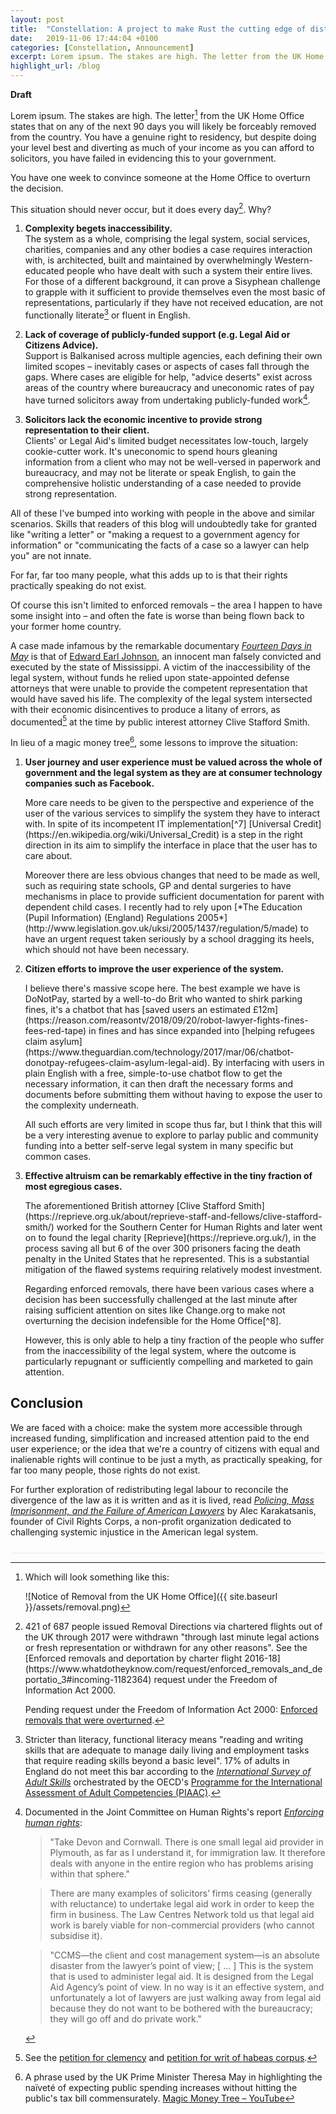 ```yaml
---
layout: post
title:  "Constellation: A project to make Rust the cutting edge of distributed computing"
date:   2019-11-06 17:44:04 +0100
categories: [Constellation, Announcement]
excerpt: Lorem ipsum. The stakes are high. The letter from the UK Home Office states that on any of the next 90 days you will likely be forceably removed from the country. You have a genuine right to residency, but despite doing your level best and diverting as much of your income as you can afford to solicitors, you have failed in evidencing this to your government.
highlight_url: /blog
---
```


**Draft**

Lorem ipsum. The stakes are high. The letter[^1] from the UK Home Office states that on any of the next 90 days you will likely be forceably removed from the country. You have a genuine right to residency, but despite doing your level best and diverting as much of your income as you can afford to solicitors, you have failed in evidencing this to your government.

You have one week to convince someone at the Home Office to overturn the decision.


This situation should never occur, but it does every day[^2]. Why?

1. **Complexity begets inaccessibility.**<br/>The system as a whole, comprising the legal system, social services, charities, companies and any other bodies a case requires interaction with, is architected, built and maintained by overwhelmingly Western-educated people who have dealt with such a system their entire lives. For those of a different background, it can prove a Sisyphean challenge to grapple with it sufficient to provide themselves even the most basic of representations, particularly if they have not received education, are not functionally literate[^3] or fluent in English.

2. **Lack of coverage of publicly-funded support (e.g. Legal Aid or Citizens Advice).**<br/>Support is Balkanised across multiple agencies, each defining their own limited scopes – inevitably cases or aspects of cases fall through the gaps. Where cases are eligible for help, "advice deserts" exist across areas of the country where bureaucracy and uneconomic rates of pay have turned solicitors away from undertaking publicly-funded work[^4].

3. **Solicitors lack the economic incentive to provide strong representation to their client.**<br/>Clients' or Legal Aid's limited budget necessitates low-touch, largely cookie-cutter work. It's uneconomic to spend hours gleaning information from a client who may not be well-versed in paperwork and bureaucracy, and may not be literate or speak English, to gain the comprehensive holistic understanding of a case needed to provide strong representation.

All of these I've bumped into working with people in the above and similar scenarios. Skills that readers of this blog will undoubtedly take for granted like "writing a letter" or "making a request to a government agency for information" or "communicating the facts of a case so a lawyer can help you" are not innate.

For far, far too many people, what this adds up to is that their rights practically speaking do not exist.

Of course this isn't limited to enforced removals – the area I happen to have some insight into – and often the fate is worse than being flown back to your former home country.

A case made infamous by the remarkable documentary [*Fourteen Days in May*](https://vimeo.com/111111430) is that of [Edward Earl Johnson](http://reprieve.org/2018/05/20/post-mortem-execution-edward-earl-johnson/), an innocent man falsely convicted and executed by the state of Mississippi. A victim of the inaccessibility of the legal system, without funds he relied upon state-appointed defense attorneys that were unable to provide the competent representation that would have saved his life. The complexity of the legal system intersected with their economic disincentives to produce a litany of errors, as documented[^5] at the time by public interest attorney Clive Stafford Smith.

In lieu of a magic money tree[^6], some lessons to improve the situation:

<ol>
	<li>
		<strong>User journey and user experience must be valued across the whole of government and the legal system as they are at consumer technology companies such as Facebook.</strong><p markdown="1">More care needs to be given to the perspective and experience of the user of the various services to simplify the system they have to interact with. In spite of its incompetent IT implementation[^7] [Universal Credit](https://en.wikipedia.org/wiki/Universal_Credit) is a step in the right direction in its aim to simplify the interface in place that the user has to care about.</p><p markdown="1">Moreover there are less obvious changes that need to be made as well, such as requiring state schools, GP and dental surgeries to have mechanisms in place to provide sufficient documentation for parent with dependent child cases. I recently had to rely upon [*The Education (Pupil Information) (England) Regulations 2005*](http://www.legislation.gov.uk/uksi/2005/1437/regulation/5/made) to have an urgent request taken seriously by a school dragging its heels, which should not have been necessary.</p>
	</li>
	<li>
		<strong>Citizen efforts to improve the user experience of the system.</strong><p markdown="1">I believe there's massive scope here. The best example we have is DoNotPay, started by a well-to-do Brit who wanted to shirk parking fines, it's a chatbot that has [saved users an estimated £12m](https://reason.com/reasontv/2018/09/20/robot-lawyer-fights-fines-fees-red-tape) in fines and has since expanded into [helping refugees claim asylum](https://www.theguardian.com/technology/2017/mar/06/chatbot-donotpay-refugees-claim-asylum-legal-aid). By interfacing with users in plain English with a free, simple-to-use chatbot flow to get the necessary information, it can then draft the necessary forms and documents before submitting them without having to expose the user to the complexity underneath.</p><p markdown="1">All such efforts are very limited in scope thus far, but I think that this will be a very interesting avenue to explore to parlay public and community funding into a better self-serve legal system in many specific but common cases.</p>
	</li>
	<li>
		<strong>Effective altruism can be remarkably effective in the tiny fraction of most egregious cases.</strong><p markdown="1">The aforementioned British attorney [Clive Stafford Smith](https://reprieve.org.uk/about/reprieve-staff-and-fellows/clive-stafford-smith/) worked for the Southern Center for Human Rights and later went on to found the legal charity [Reprieve](https://reprieve.org.uk/), in the process saving all but 6 of the over 300 prisoners facing the death penalty in the United States that he represented. This is a substantial mitigation of the flawed systems requiring relatively modest investment.</p><p markdown="1">Regarding enforced removals, there have been various cases where a decision has been successfully challenged at the last minute after raising sufficient attention on sites like Change.org to make not overturning the decision indefensible for the Home Office[^8].</p><p markdown="1">However, this is only able to help a tiny fraction of the people who suffer from the inaccessibility of the legal system, where the outcome is particularly repugnant or sufficiently compelling and marketed to gain attention.</p>
	</li>
</ol>

## Conclusion

We are faced with a choice: make the system more accessible through increased funding, simplification and increased attention paid to the end user experience; or the idea that we're a country of citizens with equal and inalienable rights will continue to be just a myth, as practically speaking, for far too many people, those rights do not exist.

For further exploration of redistributing legal labour to reconcile the divergence of the law as it is written and as it is lived, read [*Policing, Mass Imprisonment, and the Failure of American Lawyers*](https://harvardlawreview.org/2015/04/policing-mass-imprisonment-and-the-failure-of-american-lawyers/) by Alec Karakatsanis, founder of Civil Rights Corps, a non-profit organization dedicated to challenging systemic injustice in the American legal system.

<!-- 



We all interact with 

 The depth of understanding required differs case-to-case, but if you're reading this then it's likely that when anything beyond trivial is required that you would engage a lawyer.






The complexity of each niche is bounded only by what competent specialised lawyers of high intelligence can comprehend; the complexity of the system as a whole is unfathomable.



  are designed and maintained by typically Western-educated people who have dealt with similar systems their entire lives, with little regard for their accessibility to those who have not. It is accessible to competent specialised lawyers, it is relatively inaccessible to everyone else. It is impenetrable to those who've never previously interacted with such complex systems, who may not be literate, who may not be fluent in English. If you're unable to retain a competent specialised lawyer then your rights practically speaking do not exist.





 Solicitors who can work with non-English-speaking clients for little money are crap.
This will be familiar to those who work in the space but probably won't have o


What can we do?

1) Strive for simplicity, principle of least surprise across the legal system.

 For people society cares about, most can afford competent specialised lawyers. The remainder 


 rely upon hitting the change.org lottery to receive enough attention that not overturning the decision becomes indefencible. 

 It is hard enough as such a person to navigate th Those of different backgrounds have to navigate  -->

<hr style="height: 0;border: 0;border-bottom: 1px solid #e8e8e8;margin-bottom: 5px;margin-top: 25px;" />

[^1]:
    Which will look something like this:

    ![Notice of Removal from the UK Home Office]({{ site.baseurl }}/assets/removal.png)

[^2]:
    <!--17+67+232+43+27+26+93+131+7+33+40+206+14+7+55+20+48+101+18+14+25+140+58+15+8+40+82+137+39+137+119+31+99+21+5+16+240+148+28+64-->421 of <!--61+116+292+104+48+66+142+163+29+88+74+240+36+20+95+66+81+137+61+44+63+188+107+55+42+89+133+180+84+190+160+91+165+58+29+57+295+186+88+92-->687 people issued Removal Directions via chartered flights out of the UK through 2017 were withdrawn "through last minute legal actions or fresh representation or withdrawn for any other reasons". See the [Enforced removals and deportation by charter flight 2016-18](https://www.whatdotheyknow.com/request/enforced_removals_and_deportatio_3#incoming-1182364) request under the Freedom of Information Act 2000.

    Pending request under the Freedom of Information Act 2000: [Enforced removals that were overturned](https://www.whatdotheyknow.com/request/enforced_removals_that_were_over).

[^3]: Stricter than literacy, functional literacy means "reading and writing skills that are adequate to manage daily living and employment tasks that require reading skills beyond a basic level". 17% of adults in England do not meet this bar according to the [*International Survey of Adult Skills*](https://assets.publishing.service.gov.uk/government/uploads/system/uploads/attachment_data/file/246534/bis-13-1221-international-survey-of-adult-skills-2012.pdf) orchestrated by the OECD's [Programme for the International Assessment of Adult Competencies (PIAAC)](http://www.oecd.org/skills/piaac/).

[^4]:
    Documented in the Joint Committee on Human Rights's report [*Enforcing human rights*](https://publications.parliament.uk/pa/jt201719/jtselect/jtrights/669/669.pdf):
    
    >"Take Devon and Cornwall. There is one small legal aid provider in Plymouth, as far as I understand it, for immigration law. It therefore deals with anyone in the entire region who has problems arising within that sphere."
    
    >There are many examples of solicitors’ firms ceasing (generally with reluctance) to undertake legal aid work in order to keep the firm in business. The Law Centres Network told us that legal aid work is barely viable for non-commercial providers (who cannot subsidise it).
    
    >"CCMS—the client and cost management system—is an absolute disaster from the lawyer’s point of view; [ ... ] This is the system that is used to administer legal aid. It is designed from the Legal Aid Agency’s point of view. In no way is it an effective system, and unfortunately a lot of lawyers are just walking away from legal aid because they do not want to be bothered with the bureaucracy; they will go off and do private work."


[^5]: See the [petition for clemency](https://library.albany.edu/speccoll/findaids/eresources/dao/apap214/aa72611ec8fac8987e4b63f8ae428971.pdf) and [petition for writ of habeas corpus](https://library.albany.edu/speccoll/findaids/eresources/dao/apap214/6212cd74b355cb63fc6a0966dcdecb61.pdf).

[^6]: A phrase used by the UK Prime Minister Theresa May in highlighting the naïveté of expecting public spending increases without hitting the public's tax bill commensurately. [Magic Money Tree – YouTube](https://www.youtube.com/watch?v=zIbITJekGZE)

[^7]: A natural corollary of involving Accenture, IBM, Hewlett Packard et al.

[^8]: Two NHS doctors who faced enforced removal saw their decision overturned after tens of thousands petitioned their MPs to act [here](https://www.change.org/p/the-home-office-prevent-the-home-office-from-removing-hardworking-and-dedicated-nhs-staff-from-their-job) and [here](https://www.change.org/p/home-office-stop-the-unfair-deportation-of-a-brilliant-and-committed-nhs-doctor).
